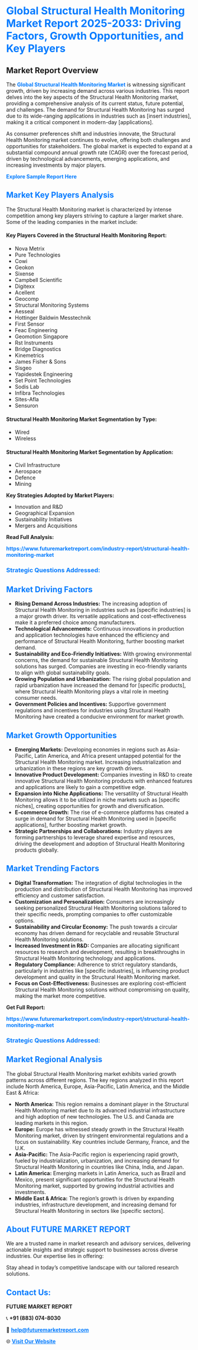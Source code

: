 <h1 style="color: #007BFF;">Global Structural Health Monitoring Market Report 2025-2033: Driving Factors, Growth Opportunities, and Key Players</h1>

<section id="overview">
<h2>Market Report Overview</h2>
<p>The <a href="https://www.futuremarketreport.com/industry-report/structural-health-monitoring-market" style="color: #007BFF; text-decoration: none;"><strong>Global Structural Health Monitoring Market</strong></a> is witnessing significant growth, driven by increasing demand across various industries. This report delves into the key aspects of the Structural Health Monitoring market, providing a comprehensive analysis of its current status, future potential, and challenges. The demand for Structural Health Monitoring has surged due to its wide-ranging applications in industries such as [insert industries], making it a critical component in modern-day [applications].</p>
<p>As consumer preferences shift and industries innovate, the Structural Health Monitoring market continues to evolve, offering both challenges and opportunities for stakeholders. The global market is expected to expand at a substantial compound annual growth rate (CAGR) over the forecast period, driven by technological advancements, emerging applications, and increasing investments by major players.</p>
</section>

<section id="overview">
<p><a href="https://www.futuremarketreport.com/request-sample/reportId=77142" style="color: #007BFF; text-decoration: none;"><strong>Explore Sample Report Here</strong></a></p>
</section>

<section id="key-players">
<h2 style="color: #007BFF;">Market Key Players Analysis</h2>
<p>The Structural Health Monitoring market is characterized by intense competition among key players striving to capture a larger market share. Some of the leading companies in the market include:</p>
<h4>Key Players Covered in the Structural Health Monitoring Report:</h4>
<ul><li>Nova Metrix</li><li>Pure Technologies</li><li>Cowi</li><li>Geokon</li><li>Sixense</li><li>Campbell Scientific</li><li>Digitexx</li><li>Acellent</li><li>Geocomp</li><li>Structural Monitoring Systems</li><li>Aesseal</li><li>Hottinger Baldwin Messtechnik</li><li>First Sensor</li><li>Feac Engineering</li><li>Geomotion Singapore</li><li>Rst Instruments</li><li>Bridge Diagnostics</li><li>Kinemetrics</li><li>James Fisher &amp; Sons</li><li>Sisgeo</li><li>Yapidestek Engineering</li><li>Set Point Technologies</li><li>Sodis Lab</li><li>Infibra Technologies</li><li>Sites-Afla</li><li>Sensuron</li></ul>
<h4>Structural Health Monitoring Market Segmentation by Type:</h4>
<ul><li>Wired</li><li>Wireless</li></ul>

<h4>Structural Health Monitoring Market Segmentation by Application:</h4>
<ul><li>Civil Infrastructure</li><li>Aerospace</li><li>Defence</li><li>Mining</li></ul>
<p><strong>Key Strategies Adopted by Market Players:</strong></p>
<ul>
<li>Innovation and R&D</li>
<li>Geographical Expansion</li>
<li>Sustainability Initiatives</li>
<li>Mergers and Acquisitions</li>
</ul>
</section>

<section>
<p><strong>Read Full Analysis: </strong></p><a href="https://www.futuremarketreport.com/industry-report/structural-health-monitoring-market" style="color: #007BFF; text-decoration: none;"><strong>https://www.futuremarketreport.com/industry-report/structural-health-monitoring-market</strong></a>
<h3 style="color: #007BFF;">Strategic Questions Addressed:</h3>
</section>

<section id="driving-factors">
<h2 style="color: #007BFF;">Market Driving Factors</h2>
<ul>
<li><strong>Rising Demand Across Industries:</strong> The increasing adoption of Structural Health Monitoring in industries such as [specific industries] is a major growth driver. Its versatile applications and cost-effectiveness make it a preferred choice among manufacturers.</li>
<li><strong>Technological Advancements:</strong> Continuous innovations in production and application technologies have enhanced the efficiency and performance of Structural Health Monitoring, further boosting market demand.</li>
<li><strong>Sustainability and Eco-Friendly Initiatives:</strong> With growing environmental concerns, the demand for sustainable Structural Health Monitoring solutions has surged. Companies are investing in eco-friendly variants to align with global sustainability goals.</li>
<li><strong>Growing Population and Urbanization:</strong> The rising global population and rapid urbanization have increased the demand for [specific products], where Structural Health Monitoring plays a vital role in meeting consumer needs.</li>
<li><strong>Government Policies and Incentives:</strong> Supportive government regulations and incentives for industries using Structural Health Monitoring have created a conducive environment for market growth.</li>
</ul>
</section>

<section id="growth-opportunities">
<h2 style="color: #007BFF;">Market Growth Opportunities</h2>
<ul>
<li><strong>Emerging Markets:</strong> Developing economies in regions such as Asia-Pacific, Latin America, and Africa present untapped potential for the Structural Health Monitoring market. Increasing industrialization and urbanization in these regions are key growth drivers.</li>
<li><strong>Innovative Product Development:</strong> Companies investing in R&D to create innovative Structural Health Monitoring products with enhanced features and applications are likely to gain a competitive edge.</li>
<li><strong>Expansion into Niche Applications:</strong> The versatility of Structural Health Monitoring allows it to be utilized in niche markets such as [specific niches], creating opportunities for growth and diversification.</li>
<li><strong>E-commerce Growth:</strong> The rise of e-commerce platforms has created a surge in demand for Structural Health Monitoring used in [specific applications], further boosting market growth.</li>
<li><strong>Strategic Partnerships and Collaborations:</strong> Industry players are forming partnerships to leverage shared expertise and resources, driving the development and adoption of Structural Health Monitoring products globally.</li>
</ul>
</section>

<section id="trending-factors">
<h2 style="color: #007BFF;">Market Trending Factors</h2>
<ul>
<li><strong>Digital Transformation:</strong> The integration of digital technologies in the production and distribution of Structural Health Monitoring has improved efficiency and customer satisfaction.</li>
<li><strong>Customization and Personalization:</strong> Consumers are increasingly seeking personalized Structural Health Monitoring solutions tailored to their specific needs, prompting companies to offer customizable options.</li>
<li><strong>Sustainability and Circular Economy:</strong> The push towards a circular economy has driven demand for recyclable and reusable Structural Health Monitoring solutions.</li>
<li><strong>Increased Investment in R&D:</strong> Companies are allocating significant resources to research and development, resulting in breakthroughs in Structural Health Monitoring technology and applications.</li>
<li><strong>Regulatory Compliance:</strong> Adherence to strict regulatory standards, particularly in industries like [specific industries], is influencing product development and quality in the Structural Health Monitoring market.</li>
<li><strong>Focus on Cost-Effectiveness:</strong> Businesses are exploring cost-efficient Structural Health Monitoring solutions without compromising on quality, making the market more competitive.</li>
</ul>
</section>

<section>
<p><strong>Get Full Report: </strong></p><a href="https://www.futuremarketreport.com/industry-report/structural-health-monitoring-market" style="color: #007BFF; text-decoration: none;"><strong>https://www.futuremarketreport.com/industry-report/structural-health-monitoring-market</strong></a>
<h3 style="color: #007BFF;">Strategic Questions Addressed:</h3>
</section>


<section id="regional-analysis">
<h2 style="color: #007BFF;">Market Regional Analysis</h2>
<p>The global Structural Health Monitoring market exhibits varied growth patterns across different regions. The key regions analyzed in this report include North America, Europe, Asia-Pacific, Latin America, and the Middle East & Africa:</p>
<ul>
<li><strong>North America:</strong> This region remains a dominant player in the Structural Health Monitoring market due to its advanced industrial infrastructure and high adoption of new technologies. The U.S. and Canada are leading markets in this region.</li>
<li><strong>Europe:</strong> Europe has witnessed steady growth in the Structural Health Monitoring market, driven by stringent environmental regulations and a focus on sustainability. Key countries include Germany, France, and the U.K.</li>
<li><strong>Asia-Pacific:</strong> The Asia-Pacific region is experiencing rapid growth, fueled by industrialization, urbanization, and increasing demand for Structural Health Monitoring in countries like China, India, and Japan.</li>
<li><strong>Latin America:</strong> Emerging markets in Latin America, such as Brazil and Mexico, present significant opportunities for the Structural Health Monitoring market, supported by growing industrial activities and investments.</li>
<li><strong>Middle East & Africa:</strong> The region’s growth is driven by expanding industries, infrastructure development, and increasing demand for Structural Health Monitoring in sectors like [specific sectors].</li>
</ul>
</section>

<footer>
<h2 style="color: #007BFF;">About FUTURE MARKET REPORT</h2>
<p>We are a trusted name in market research and advisory services, delivering actionable insights and strategic support to businesses across diverse industries. Our expertise lies in offering:</p>

<p>Stay ahead in today’s competitive landscape with our tailored research solutions.</p>

<h2 style="color: #007BFF;">Contact Us:</h2>
<p><strong>FUTURE MARKET REPORT</strong></p>
<p>📞 <strong>+91 (883) 074-8030</strong></p>
<p>📧 <strong><a href="mailto:help@futuremarketreport.com" style="color: #007BFF;">help@futuremarketreport.com</a></strong></p>
<p>🌐 <strong><a href="https://www.futuremarketreport.com/" style="color: #007BFF;">Visit Our Website</a></strong></p>
</footer>